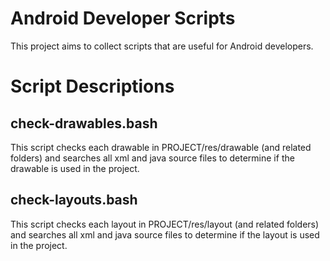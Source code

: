 # Android Developer Scripts
This project aims to collect scripts that are useful for Android developers.

# Script Descriptions
## check-drawables.bash
This script checks each drawable in PROJECT/res/drawable (and related folders) and searches all xml and java source files to determine if the drawable is used in the project.

## check-layouts.bash
This script checks each layout in PROJECT/res/layout (and related folders) and searches all xml and java source files to determine if the layout is used in the project.
